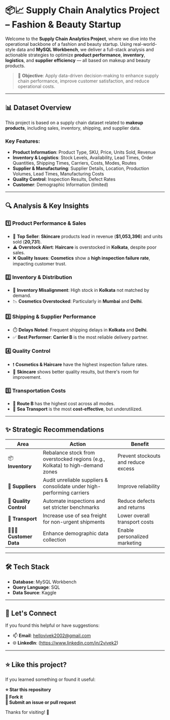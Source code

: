 # 📦📈 Supply Chain Analytics Project – Fashion & Beauty Startup

Welcome to the **Supply Chain Analytics Project**, where we dive into the operational backbone of a fashion and beauty startup. Using real-world-style data and **MySQL Workbench**, we deliver a full-stack analysis and actionable strategies to optimize **product performance**, **inventory**, **logistics**, and **supplier efficiency** — all based on makeup and beauty products.

> 🎯 **Objective**: Apply data-driven decision-making to enhance supply chain performance, improve customer satisfaction, and reduce operational costs.

---

## 📊 Dataset Overview

This project is based on a supply chain dataset related to **makeup products**, including sales, inventory, shipping, and supplier data.

### Key Features:
- **Product Information**: Product Type, SKU, Price, Units Sold, Revenue
- **Inventory & Logistics**: Stock Levels, Availability, Lead Times, Order Quantities, Shipping Times, Carriers, Costs, Modes, Routes
- **Supplier & Manufacturing**: Supplier Details, Location, Production Volumes, Lead Times, Manufacturing Costs
- **Quality Control**: Inspection Results, Defect Rates
- **Customer**: Demographic Information (limited)

---

## 🔍 Analysis & Key Insights

### 1️⃣ Product Performance & Sales
- 💎 **Top Seller**: **Skincare** products lead in revenue (**$1,053,396**) and units sold (**20,731**).
- ⚠️ **Overstock Alert**: **Haircare** is overstocked in **Kolkata**, despite poor sales.
- ❌ **Quality Issues**: **Cosmetics** show a **high inspection failure rate**, impacting customer trust.

### 2️⃣ Inventory & Distribution
- 🏬 **Inventory Misalignment**: High stock in **Kolkata** not matched by demand.
- 📉 **Cosmetics Overstocked**: Particularly in **Mumbai** and **Delhi**.

### 3️⃣ Shipping & Supplier Performance
- ⏱️ **Delays Noted**: Frequent shipping delays in **Kolkata** and **Delhi**.
- ✅ **Best Performer**: **Carrier B** is the most reliable delivery partner.

### 4️⃣ Quality Control
- ❗ **Cosmetics & Haircare** have the highest inspection failure rates.
- 🔧 **Skincare** shows better quality results, but there's room for improvement.

### 5️⃣ Transportation Costs
- 💸 **Route B** has the highest cost across all modes.
- 🚢 **Sea Transport** is the most **cost-effective**, but underutilized.

---

## ✨ Strategic Recommendations

| Area | Action | Benefit |
|------|--------|---------|
| 📦 **Inventory** | Rebalance stock from overstocked regions (e.g., Kolkata) to high-demand zones | Prevent stockouts and reduce excess |
| 🚚 **Suppliers** | Audit unreliable suppliers & consolidate under high-performing carriers | Improve reliability |
| 🔬 **Quality Control** | Automate inspections and set stricter benchmarks | Reduce defects and returns |
| 🌊 **Transport** | Increase use of sea freight for non-urgent shipments | Lower overall transport costs |
| 🧑‍🤝‍🧑 **Customer Data** | Enhance demographic data collection | Enable personalized marketing |

---

## 🛠️ Tech Stack

- **Database**: MySQL Workbench
- **Query Language**: SQL
- **Data Source**: Kaggle 

---

## 🤝 Let's Connect

If you found this helpful or have suggestions:

- 📫 **Email**: hellovivek2002@gmail.com  
- 🌐 **LinkedIn**: (https://www.linkedin.com/in/2vivek2)

---

## ⭐ Like this project?

If you learned something or found it useful:

**⭐ Star this repository**  
**🍴 Fork it**  
**🐛 Submit an issue or pull request**

Thanks for visiting! 🚀
